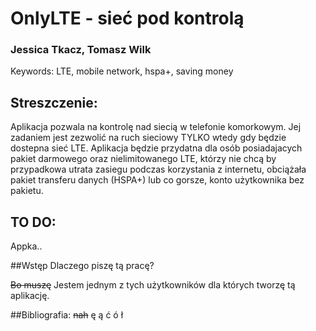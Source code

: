 # OnlyLTE - sieć pod kontrolą

### Jessica Tkacz, Tomasz Wilk
  Keywords:  LTE, mobile network, hspa+, saving money

## Streszczenie: 
  Aplikacja pozwala na kontrolę nad siecią w telefonie komorkowym. Jej zadaniem jest zezwolić na ruch sieciowy TYLKO wtedy gdy będzie dostepna sieć LTE. Aplikacja będzie przydatna dla osób posiadajacych pakiet darmowego oraz nielimitowanego LTE, którzy nie chcą by przypadkowa utrata zasiegu podczas korzystania z internetu, obciążała pakiet transferu danych (HSPA+) lub co gorsze, konto użytkownika bez pakietu.

## TO DO:
  Appka..

##Wstęp
  Dlaczego piszę tą pracę?
  
  ~~Bo muszę~~ Jestem jednym z tych użytkowników dla których tworzę tą aplikację.

##Bibliografia:
  ~~nah~~
ę ą ć ó ł
